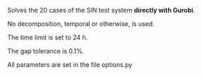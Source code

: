 Solves the 20 cases of the SIN test system **directly with Gurobi**.

No decomposition, temporal or otherwise, is used.

The time limit is set to 24 h.

The gap tolerance is 0.1%.

All parameters are set in the file options.py
